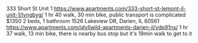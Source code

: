 333 Short St Unit 1 https://www.apartments.com/333-short-st-lemont-il-unit-1/lvngbyg/
	1 hr 40 walk, 30 min bike, public transport is complicated
	$1350 2 beds, 1 bathroom
1526 Lakeview DR, Darien, IL 60561 https://www.apartments.com/idyllwild-apartments-darien-il/ydp91ns/
	1 hr 37 walk, 13 min bike, there is nearby bus stop but it's 19min walk to get to it
